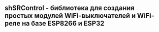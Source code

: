 ## shSRControl - библиотека для создания простых модулей WiFi-выключателей и WiFi-реле на базе ESP8266 и ESP32